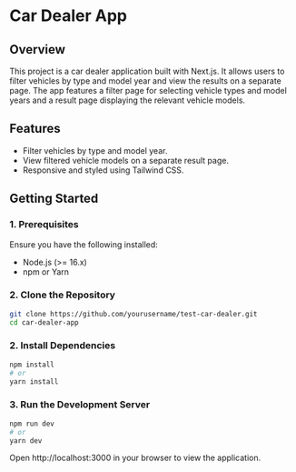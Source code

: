 # Car Dealer App

## Overview

This project is a car dealer application built with Next.js. It allows users to filter vehicles by type and model year and view the results on a separate page. The app features a filter page for selecting vehicle types and model years and a result page displaying the relevant vehicle models.

## Features

- Filter vehicles by type and model year.
- View filtered vehicle models on a separate result page.
- Responsive and styled using Tailwind CSS.

## Getting Started

### 1. Prerequisites

Ensure you have the following installed:

- Node.js (>= 16.x)
- npm or Yarn

### 2. Clone the Repository

```bash
git clone https://github.com/yourusername/test-car-dealer.git
cd car-dealer-app
```

### 2. Install Dependencies

```bash
npm install
# or
yarn install
```

### 3. Run the Development Server

```bash
npm run dev
# or
yarn dev
```
Open http://localhost:3000 in your browser to view the application.